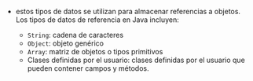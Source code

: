 - estos tipos de datos se utilizan para almacenar referencias a objetos. Los tipos de datos de referencia en Java incluyen:

	- `String`: cadena de caracteres
	- `Object`: objeto genérico
	- `Array`: matriz de objetos o tipos primitivos
	- Clases definidas por el usuario: clases definidas por el usuario que pueden contener campos y métodos.